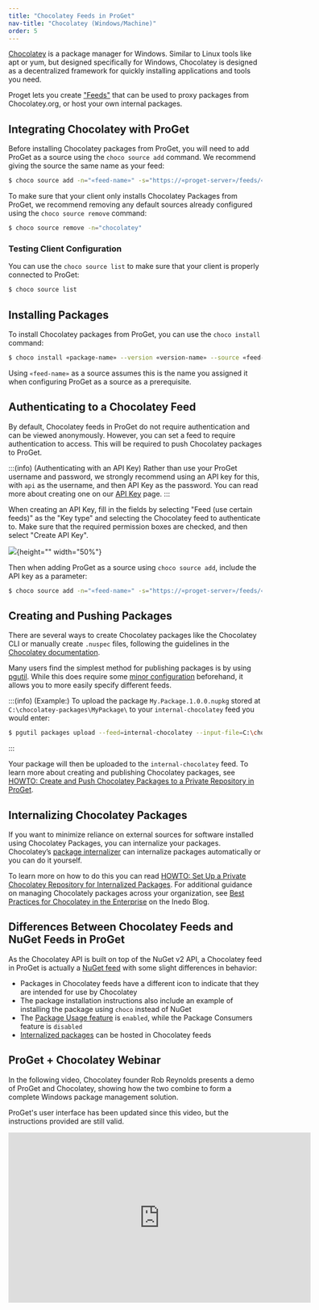 ```yaml
---
title: "Chocolatey Feeds in ProGet"
nav-title: "Chocolatey (Windows/Machine)"
order: 5
---
```


[Chocolatey](https://chocolatey.org/) is a package manager for Windows. Similar to Linux tools like apt or yum, but designed specifically for Windows, Chocolatey is designed as a decentralized framework for quickly installing applications and tools you need.

Proget lets you create ["Feeds"](/docs/proget/feeds/feed-overview) that can be used to proxy packages from Chocolatey.org, or host your own internal packages. 

## Integrating Chocolatey with ProGet

Before installing Chocolatey packages from ProGet, you will need to add ProGet as a source using the `choco source add` command. We recommend giving the source the same name as your feed:

```bash
$ choco source add -n="«feed-name»" -s="https://«proget-server»/feeds/«feed-name»" --priority=1 
```

To make sure that your client only installs Chocolatey Packages from ProGet, we recommend removing any default sources already configured using the `choco source remove` command:

```bash
$ choco source remove -n="chocolatey"
```

### Testing Client Configuration

You can use the `choco source list` to make sure that your client is properly connected to ProGet:

```bash
$ choco source list
```

## Installing Packages

To install Chocolatey packages from ProGet, you can use the `choco install` command:

```bash
$ choco install «package-name» --version «version-name» --source «feed-name»
```

Using `«feed-name»` as a source assumes this is the name you assigned it when configuring ProGet as a source as a prerequisite. 

## Authenticating to a Chocolatey Feed

By default, Chocolatey feeds in ProGet do not require authentication and can be viewed anonymously. However, you can set a feed to require authentication to access. This will be required to push Chocolatey packages to ProGet.  

:::(info) (Authenticating with an API Key)
Rather than use your ProGet username and password, we strongly recommend using an API key for this, with `api` as the username, and then API Key as the password. You can read more about creating one on our [API Key](/docs/proget/api/apikeys) page. 
:::

When creating an API Key, fill in the fields by selecting "Feed (use certain feeds)" as the "Key type" and selecting the Chocolatey feed to authenticate to. Make sure that the required permission boxes are checked, and then select "Create API Key".

![](/resources/docs/proget-chocolatey-apikey.png){height="" width="50%"}

Then when adding ProGet as a source using `choco source add`, include the API key as a parameter:

```bash
$ choco source add -n="«feed-name»" -s="https://«proget-server»/feeds/«feed-name»" --user=api --password=«api-key»
```

## Creating and Pushing Packages

There are several ways to create Chocolatey packages like the Chocolatey CLI or manually create `.nuspec` files, following the guidelines in the [Chocolatey documentation](https://docs.chocolatey.org/en-us/create/).

Many users find the simplest method for publishing packages is by using [pgutil](/docs/proget/api/pgutil). While this does require some [minor configuration](/docs/proget/api/pgutil#sources) beforehand, it allows you to more easily specify different feeds.

:::(info) (Example:)
To upload the package `My.Package.1.0.0.nupkg` stored at `C:\chocolatey-packages\MyPackage\` to your `internal-chocolatey` feed you would enter:

```bash
$ pgutil packages upload --feed=internal-chocolatey --input-file=C:\chocolatey-packages\MyPackage\MyPackage.1.0.0.nupkg
```
:::

Your package will then be uploaded to the `internal-chocolatey` feed. To learn more about creating and publishing Chocolatey packages, see [HOWTO: Create and Push Chocolatey Packages to a Private Repository in ProGet](/docs/proget/feeds/chocolatey/howto-chocolatey-publish).

## Internalizing Chocolatey Packages

If you want to minimize reliance on external sources for software installed using Chocolatey Packages, you can internalize your packages. Chocolatey’s [package internalizer](https://docs.chocolatey.org/en-us/features/package-internalizer) can internalize packages automatically or you can do it yourself. 

To learn more on how to do this you can read [HOWTO: Set Up a Private Chocolatey Repository for Internalized Packages](/docs/proget/feeds/chocolatey/howto-chocolatey-internalized#internalize-packages). For additional guidance on managing Chocolately packages across your organization, see [Best Practices for Chocolatey in the Enterprise](https://blog.inedo.com/chocolatey/best-practices-for-chocolatey-in-the-enterprise/) on the Inedo Blog.

## Differences Between Chocolatey Feeds and NuGet Feeds in ProGet

As the Chocolatey API is built on top of the NuGet v2 API, a Chocolatey feed in ProGet is actually a [NuGet feed](/docs/proget/feeds/nuget) with some slight differences in behavior:
* Packages in Chocolatey feeds have a different icon to indicate that they are intended for use by Chocolatey
* The package installation instructions also include an example of installing the package using `choco` instead of NuGet
* The [Package Usage feature](/docs/proget/feeds/chocolatey/howto-chocolatey-scan) is `enabled`, while the Package Consumers feature is `disabled`
* [Internalized packages](/docs/proget/feeds/chocolatey/howto-chocolatey-internalized) can be hosted in Chocolatey feeds 

## ProGet + Chocolatey Webinar

In the following video, Chocolatey founder Rob Reynolds presents a demo of ProGet and Chocolatey, showing how the two combine to form a complete Windows package management solution.

ProGet's user interface has been updated since this video, but the instructions provided are still valid.

<iframe width="600" height="337" src="https://www.youtube.com/embed/BcTYGf7sQ8Q" frameborder="0" allowfullscreen="true"></iframe>
